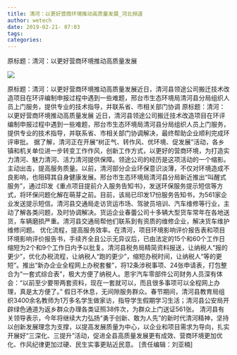 ```yaml
---
title: 清河：以更好营商环境推动高质量发展_河北频道
author: wetech
date: 2019-02-21- 07:03
tags: 
categories: 
---
```

原标题：清河：以更好营商环境推动高质量发展
<!-- more -->
                
<img align="center" border="0" src="http://p2.ifengimg.com/a/2016/0810/204c433878d5cf9size1_w16_h16.png" />
                
            
原标题：清河：以更好营商环境推动高质量发展近日，清河县领途公司搬迁技术改造项目在环评编制申报过程中遇到一些难题，邢台市生态环境局清河县分局组织人员上门服务，提供专业的技术指导，并联系省、市相关部门协调
原标题：清河：以更好营商环境推动高质量发展
近日，清河县领途公司搬迁技术改造项目在环评编制申报过程中遇到一些难题，邢台市生态环境局清河县分局组织人员上门服务，提供专业的技术指导，并联系省、市相关部门协调解决，最终帮助企业顺利完成环评审批。
据了解，清河正在开展“树正气、转作风、优环境、促发展”活动，各乡镇和机关单位进一步转变工作作风，创新工作方式，以更好的营商环境，为打造实力清河、魅力清河、活力清河提供保障。领途公司的经历是这项活动的一个缩影。
主动出击，提高服务质量。以前，清河部分企业环保意识淡薄，不仅对环境造成不良影响，也阻碍其自身健康发展。邢台市生态环境局清河县分局新近推出“叫醒式服务”，通过印发《重点项目提前介入服务告知书》，发送环保服务提示短信等方式，将环保问题化解在萌芽之前。目前，该局已印发17份服务告知书，为561家企业发送提示短信。清河县交通局走访货运市场、驾驶员培训、汽车维修等行业，主动了解各类问题，及时协调解决。货运企业春蕾公司十多辆大型货车常年在各地送货，车辆磨损严重。清河县交通局帮他们联系到有资质的维修企业，解决货车维护维修问题。
优化流程，提高服务效率。在清河，项目环境影响评价报告表和项目环境影响评价报告书，手续齐全且公示无异议后，已由法定的15个和60个工作日缩短为2个和9个工作日内予以批复。清河县税务局精简资料报送，让纳税人“报的更少”，优化办税流程，让纳税人“跑的更少”，缩短办税时间，让纳税人“等的更短”。推出“新办企业全程网上办税套餐”，将12条涉税事项、24张申请表，打包整合为“一套式综合表”，极大方便了纳税人。恩宇汽车零部件公司财务人员深有体会：“以前至少要带两套资料，现在一套就可以，而且很多事项可以全程网上办理，真是太方便了。”
假日不休息，无间隙服务群众。春节期间，清河县教育局组织3400余名教师为1万多名学生做家访，指导学生假期学习生活；清河县公安局开辟绿色通道为返乡群众办理各类证照38件次，为群众上门送证561张。
清河县有关领导表示，今年将继续大力弘扬“勇于创新、敢为人先”的新时代清河精神，坚持以创新发展理念为支撑，以提高发展质量为中心，以企业和项目需求为导向，扎实开展好“三深化、三提升”活动，促进全县高质量发展更有成效、营商环境更加优化、作风纪律更加过硬、民生实事更贴近民意。
[责任编辑：刘亚楠]
            
